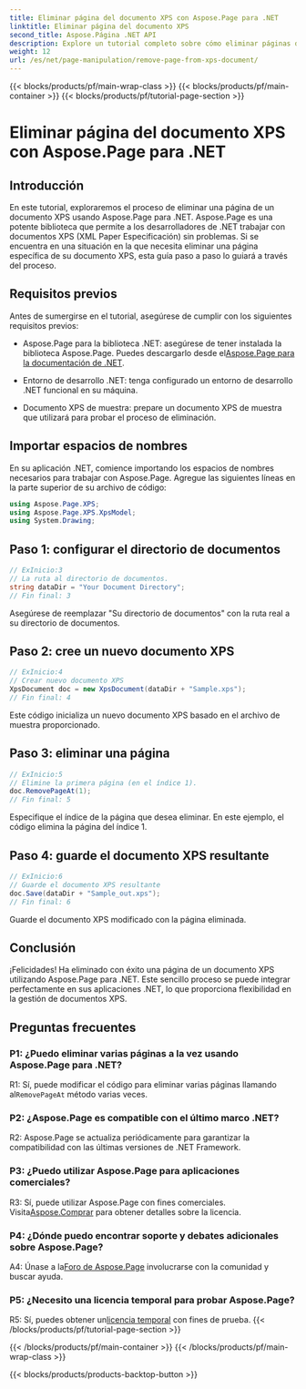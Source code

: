 ```yaml
---
title: Eliminar página del documento XPS con Aspose.Page para .NET
linktitle: Eliminar página del documento XPS
second_title: Aspose.Página .NET API
description: Explore un tutorial completo sobre cómo eliminar páginas de documentos XPS usando Aspose.Page para .NET. Conozca el proceso paso a paso, los requisitos previos y las preguntas frecuentes para una manipulación de documentos perfecta.
weight: 12
url: /es/net/page-manipulation/remove-page-from-xps-document/
---
```


{{< blocks/products/pf/main-wrap-class >}}
{{< blocks/products/pf/main-container >}}
{{< blocks/products/pf/tutorial-page-section >}}

# Eliminar página del documento XPS con Aspose.Page para .NET

## Introducción

En este tutorial, exploraremos el proceso de eliminar una página de un documento XPS usando Aspose.Page para .NET. Aspose.Page es una potente biblioteca que permite a los desarrolladores de .NET trabajar con documentos XPS (XML Paper Especificación) sin problemas. Si se encuentra en una situación en la que necesita eliminar una página específica de su documento XPS, esta guía paso a paso lo guiará a través del proceso.

## Requisitos previos

Antes de sumergirse en el tutorial, asegúrese de cumplir con los siguientes requisitos previos:

-  Aspose.Page para la biblioteca .NET: asegúrese de tener instalada la biblioteca Aspose.Page. Puedes descargarlo desde el[Aspose.Page para la documentación de .NET](https://reference.aspose.com/page/net/).

- Entorno de desarrollo .NET: tenga configurado un entorno de desarrollo .NET funcional en su máquina.

- Documento XPS de muestra: prepare un documento XPS de muestra que utilizará para probar el proceso de eliminación.

## Importar espacios de nombres

En su aplicación .NET, comience importando los espacios de nombres necesarios para trabajar con Aspose.Page. Agregue las siguientes líneas en la parte superior de su archivo de código:

```csharp
using Aspose.Page.XPS;
using Aspose.Page.XPS.XpsModel;
using System.Drawing;
```

## Paso 1: configurar el directorio de documentos

```csharp
// ExInicio:3
// La ruta al directorio de documentos.
string dataDir = "Your Document Directory";
// Fin final: 3
```

Asegúrese de reemplazar "Su directorio de documentos" con la ruta real a su directorio de documentos.

## Paso 2: cree un nuevo documento XPS

```csharp
// ExInicio:4
// Crear nuevo documento XPS
XpsDocument doc = new XpsDocument(dataDir + "Sample.xps");
// Fin final: 4
```

Este código inicializa un nuevo documento XPS basado en el archivo de muestra proporcionado.

## Paso 3: eliminar una página

```csharp
// ExInicio:5
// Elimine la primera página (en el índice 1).
doc.RemovePageAt(1);
// Fin final: 5
```

Especifique el índice de la página que desea eliminar. En este ejemplo, el código elimina la página del índice 1.

## Paso 4: guarde el documento XPS resultante

```csharp
// ExInicio:6
// Guarde el documento XPS resultante
doc.Save(dataDir + "Sample_out.xps");
// Fin final: 6
```

Guarde el documento XPS modificado con la página eliminada.

## Conclusión

¡Felicidades! Ha eliminado con éxito una página de un documento XPS utilizando Aspose.Page para .NET. Este sencillo proceso se puede integrar perfectamente en sus aplicaciones .NET, lo que proporciona flexibilidad en la gestión de documentos XPS.

## Preguntas frecuentes

### P1: ¿Puedo eliminar varias páginas a la vez usando Aspose.Page para .NET?

R1: Sí, puede modificar el código para eliminar varias páginas llamando al`RemovePageAt` método varias veces.

### P2: ¿Aspose.Page es compatible con el último marco .NET?

R2: Aspose.Page se actualiza periódicamente para garantizar la compatibilidad con las últimas versiones de .NET Framework.

### P3: ¿Puedo utilizar Aspose.Page para aplicaciones comerciales?

 R3: Sí, puede utilizar Aspose.Page con fines comerciales. Visita[Aspose.Comprar](https://purchase.aspose.com/buy) para obtener detalles sobre la licencia.

### P4: ¿Dónde puedo encontrar soporte y debates adicionales sobre Aspose.Page?

 A4: Únase a la[Foro de Aspose.Page](https://forum.aspose.com/c/page/39) involucrarse con la comunidad y buscar ayuda.

### P5: ¿Necesito una licencia temporal para probar Aspose.Page?

 R5: Sí, puedes obtener un[licencia temporal](https://purchase.aspose.com/temporary-license/) con fines de prueba.
{{< /blocks/products/pf/tutorial-page-section >}}

{{< /blocks/products/pf/main-container >}}
{{< /blocks/products/pf/main-wrap-class >}}

{{< blocks/products/products-backtop-button >}}
